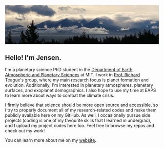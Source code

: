 ![photo of the Olympic Mountains as seen from British Columbia, taken by me](banner.jpg)

## Hello! I'm Jensen.

I'm a planetary science PhD student in the [Department of Earth, Atmospheric and Planetary Sciences](https://eapsweb.mit.edu/) at MIT. I work in [Prof. Richard Teague](https://richteague.github.io/)'s group, where my main research focus is planet formation and evolution. Additionally, I'm interested in planetary atmospheres, planetary surfaces, and exoplanet demographics. I also hope to use my time at EAPS to learn more about ways to combat the climate crisis.

I firmly believe that science should be more open source and accessible, so I try to properly document all of my research-related codes and make them publicly available here on my GitHub. As well, I occasionally pursue side projects (coding is one of my favourite skills that I learned in undergrad), and I upload my project codes here too. Feel free to browse my repos and check out my work!

You can learn more about me on my [website](https://jensenlawrence.github.io).
